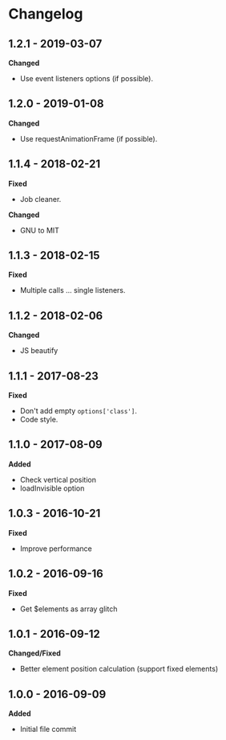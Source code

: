 # Changelog

## 1.2.1 - 2019-03-07
**Changed**

* Use event listeners options (if possible).

## 1.2.0 - 2019-01-08
**Changed**

* Use requestAnimationFrame (if possible).

## 1.1.4 - 2018-02-21
**Fixed**

* Job cleaner.

**Changed**

* GNU to MIT

## 1.1.3 - 2018-02-15
**Fixed**

* Multiple calls ... single listeners.

## 1.1.2 - 2018-02-06
**Changed**

* JS beautify

## 1.1.1 - 2017-08-23
**Fixed**

* Don't add empty ```options['class']```.
* Code style.

## 1.1.0 - 2017-08-09
**Added**

* Check vertical position
* loadInvisible option

## 1.0.3 - 2016-10-21
**Fixed**

* Improve performance

## 1.0.2 - 2016-09-16
**Fixed**

* Get $elements as array glitch

## 1.0.1 - 2016-09-12
**Changed/Fixed**

* Better element position calculation (support fixed elements)

## 1.0.0 - 2016-09-09
**Added**

* Initial file commit

